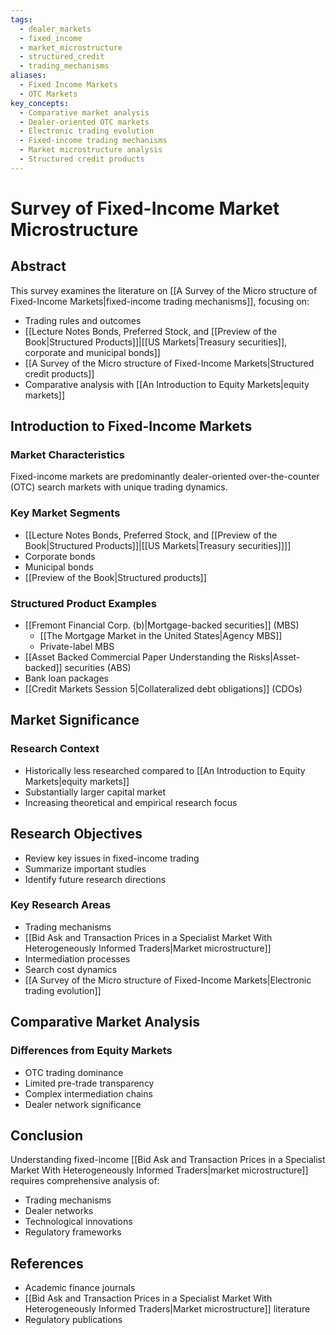 ```yaml
---
tags:
  - dealer_markets
  - fixed_income
  - market_microstructure
  - structured_credit
  - trading_mechanisms
aliases:
  - Fixed Income Markets
  - OTC Markets
key_concepts:
  - Comparative market analysis
  - Dealer-oriented OTC markets
  - Electronic trading evolution
  - Fixed-income trading mechanisms
  - Market microstructure analysis
  - Structured credit products
---
```


# Survey of Fixed-Income Market Microstructure

## Abstract

This survey examines the literature on [[A Survey of the Micro structure of Fixed-Income Markets|fixed-income trading mechanisms]], focusing on:
- Trading rules and outcomes
- [[Lecture Notes Bonds, Preferred Stock, and [[Preview of the Book|Structured Products]]|[[US Markets|Treasury securities]], corporate and municipal bonds]]
- [[A Survey of the Micro structure of Fixed-Income Markets|Structured credit products]]
- Comparative analysis with [[An Introduction to Equity Markets|equity markets]]

## Introduction to Fixed-Income Markets

### Market Characteristics
Fixed-income markets are predominantly dealer-oriented over-the-counter (OTC) search markets with unique trading dynamics.

### Key Market Segments
- [[Lecture Notes Bonds, Preferred Stock, and [[Preview of the Book|Structured Products]]|[[US Markets|Treasury securities]]]]
- Corporate bonds
- Municipal bonds
- [[Preview of the Book|Structured products]]

### Structured Product Examples
- [[Fremont Financial Corp. (b)|Mortgage-backed securities]] (MBS)
  - [[The Mortgage Market in the United States|Agency MBS]]
  - Private-label MBS
- [[Asset Backed Commercial Paper Understanding the Risks|Asset-backed]] securities (ABS)
- Bank loan packages
- [[Credit Markets Session 5|Collateralized debt obligations]] (CDOs)

## Market Significance

### Research Context
- Historically less researched compared to [[An Introduction to Equity Markets|equity markets]]
- Substantially larger capital market
- Increasing theoretical and empirical research focus

## Research Objectives
- Review key issues in fixed-income trading
- Summarize important studies
- Identify future research directions

### Key Research Areas
- Trading mechanisms
- [[Bid Ask and Transaction Prices in a Specialist Market With Heterogeneously Informed Traders|Market microstructure]]
- Intermediation processes
- Search cost dynamics
- [[A Survey of the Micro structure of Fixed-Income Markets|Electronic trading evolution]]

## Comparative Market Analysis

### Differences from Equity Markets
- OTC trading dominance
- Limited pre-trade transparency
- Complex intermediation chains
- Dealer network significance

## Conclusion

Understanding fixed-income [[Bid Ask and Transaction Prices in a Specialist Market With Heterogeneously Informed Traders|market microstructure]] requires comprehensive analysis of:
- Trading mechanisms
- Dealer networks
- Technological innovations
- Regulatory frameworks

## References
- Academic finance journals
- [[Bid Ask and Transaction Prices in a Specialist Market With Heterogeneously Informed Traders|Market microstructure]] literature
- Regulatory publications